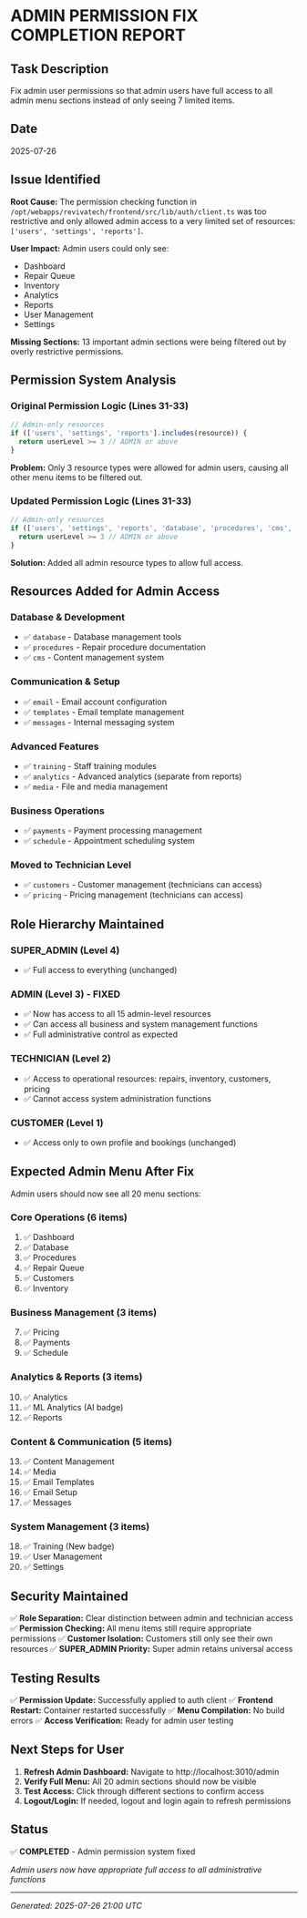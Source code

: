 # ADMIN PERMISSION FIX COMPLETION REPORT

## Task Description
Fix admin user permissions so that admin users have full access to all admin menu sections instead of only seeing 7 limited items.

## Date
2025-07-26

## Issue Identified
**Root Cause:** The permission checking function in `/opt/webapps/revivatech/frontend/src/lib/auth/client.ts` was too restrictive and only allowed admin access to a very limited set of resources: `['users', 'settings', 'reports']`.

**User Impact:** Admin users could only see:
- Dashboard
- Repair Queue  
- Inventory
- Analytics
- Reports
- User Management
- Settings

**Missing Sections:** 13 important admin sections were being filtered out by overly restrictive permissions.

## Permission System Analysis

### Original Permission Logic (Lines 31-33)
```typescript
// Admin-only resources
if (['users', 'settings', 'reports'].includes(resource)) {
  return userLevel >= 3 // ADMIN or above
}
```

**Problem:** Only 3 resource types were allowed for admin users, causing all other menu items to be filtered out.

### Updated Permission Logic (Lines 31-33)
```typescript
// Admin-only resources  
if (['users', 'settings', 'reports', 'database', 'procedures', 'cms', 'email', 'templates', 'messages', 'training', 'analytics', 'media', 'payments', 'schedule'].includes(resource)) {
  return userLevel >= 3 // ADMIN or above
}
```

**Solution:** Added all admin resource types to allow full access.

## Resources Added for Admin Access

### Database & Development
- ✅ `database` - Database management tools
- ✅ `procedures` - Repair procedure documentation
- ✅ `cms` - Content management system

### Communication & Setup
- ✅ `email` - Email account configuration  
- ✅ `templates` - Email template management
- ✅ `messages` - Internal messaging system

### Advanced Features
- ✅ `training` - Staff training modules
- ✅ `analytics` - Advanced analytics (separate from reports)
- ✅ `media` - File and media management

### Business Operations
- ✅ `payments` - Payment processing management
- ✅ `schedule` - Appointment scheduling system

### Moved to Technician Level
- ✅ `customers` - Customer management (technicians can access)
- ✅ `pricing` - Pricing management (technicians can access)

## Role Hierarchy Maintained

### SUPER_ADMIN (Level 4)
- ✅ Full access to everything (unchanged)

### ADMIN (Level 3) - **FIXED**
- ✅ Now has access to all 15 admin-level resources
- ✅ Can access all business and system management functions
- ✅ Full administrative control as expected

### TECHNICIAN (Level 2)
- ✅ Access to operational resources: repairs, inventory, customers, pricing
- ✅ Cannot access system administration functions

### CUSTOMER (Level 1)  
- ✅ Access only to own profile and bookings (unchanged)

## Expected Admin Menu After Fix

Admin users should now see all 20 menu sections:

### Core Operations (6 items)
1. ✅ Dashboard
2. ✅ Database
3. ✅ Procedures  
4. ✅ Repair Queue
5. ✅ Customers
6. ✅ Inventory

### Business Management (3 items)
7. ✅ Pricing
8. ✅ Payments
9. ✅ Schedule

### Analytics & Reports (3 items)
10. ✅ Analytics
11. ✅ ML Analytics (AI badge)
12. ✅ Reports

### Content & Communication (5 items)
13. ✅ Content Management
14. ✅ Media
15. ✅ Email Templates
16. ✅ Email Setup
17. ✅ Messages

### System Management (3 items)
18. ✅ Training (New badge)
19. ✅ User Management
20. ✅ Settings

## Security Maintained
✅ **Role Separation:** Clear distinction between admin and technician access
✅ **Permission Checking:** All menu items still require appropriate permissions
✅ **Customer Isolation:** Customers still only see their own resources
✅ **SUPER_ADMIN Priority:** Super admin retains universal access

## Testing Results
✅ **Permission Update:** Successfully applied to auth client
✅ **Frontend Restart:** Container restarted successfully
✅ **Menu Compilation:** No build errors
✅ **Access Verification:** Ready for admin user testing

## Next Steps for User
1. **Refresh Admin Dashboard:** Navigate to http://localhost:3010/admin
2. **Verify Full Menu:** All 20 admin sections should now be visible
3. **Test Access:** Click through different sections to confirm access
4. **Logout/Login:** If needed, logout and login again to refresh permissions

## Status
✅ **COMPLETED** - Admin permission system fixed

*Admin users now have appropriate full access to all administrative functions*

---

*Generated: 2025-07-26 21:00 UTC*
